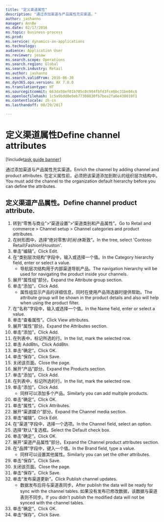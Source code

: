 ```yaml
--- 
title: "定义渠道属性"
description: "通过添加渠道与产品属性充实渠道。"
author: jashanno
manager: AnnBe
ms.date: 02/17/2016
ms.topic: business-process
ms.prod: 
ms.service: dynamics-ax-applications
ms.technology: 
audience: Application User
ms.reviewer: josaw
ms.search.scope: Operations
ms.search.region: Global
ms.search.industry: Retail
ms.author: jashanno
ms.search.validFrom: 2016-06-30
ms.dyn365.ops.version: AX 7.0.0
ms.translationtype: HT
ms.sourcegitcommit: 663da58ef01b705c0c984fbfd3fce8bc31be04c6
ms.openlocfilehash: 1c5a9bdd0e9eb77308030fb7bea2fa6e438019f1
ms.contentlocale: zh-cn
ms.lasthandoff: 08/29/2017

---
```

# <a name="define-channel-attributes"></a><span data-ttu-id="9ab14-103">定义渠道属性</span><span class="sxs-lookup"><span data-stu-id="9ab14-103">Define channel attributes</span></span>

[!include[task guide banner](../includes/task-guide-banner.md)]

<span data-ttu-id="9ab14-104">通过添加渠道与产品属性充实渠道。</span><span class="sxs-lookup"><span data-stu-id="9ab14-104">Enrich the channel by adding channel and product attributes.</span></span> <span data-ttu-id="9ab14-105">在定义属性前，必须把该渠道添加到默认的组织层次结构中。</span><span class="sxs-lookup"><span data-stu-id="9ab14-105">You must add the channel to the organization default hierarchy before you can define the attributes.</span></span>


## <a name="define-channel-product-attribute"></a><span data-ttu-id="9ab14-106">定义渠道产品属性。</span><span class="sxs-lookup"><span data-stu-id="9ab14-106">Define channel product attribute.</span></span>
1. <span data-ttu-id="9ab14-107">转到“零售与商业”>“渠道设置”>“渠道类别和产品属性”。</span><span class="sxs-lookup"><span data-stu-id="9ab14-107">Go to Retail and commerce > Channel setup > Channel categories and product attributes.</span></span>
2. <span data-ttu-id="9ab14-108">在树形图中，选择“绝对零售\时尚\休斯敦”。</span><span class="sxs-lookup"><span data-stu-id="9ab14-108">In the tree, select 'Contoso Retail\Fashion\Houston'.</span></span>
3. <span data-ttu-id="9ab14-109">单击“编辑”。</span><span class="sxs-lookup"><span data-stu-id="9ab14-109">Click Edit.</span></span>
4. <span data-ttu-id="9ab14-110">在“类别层次结构”字段中，输入或选择一个值。</span><span class="sxs-lookup"><span data-stu-id="9ab14-110">In the Category hierarchy field, enter or select a value.</span></span>
    * <span data-ttu-id="9ab14-111">导航层次结构用于内部渠道导航产品。</span><span class="sxs-lookup"><span data-stu-id="9ab14-111">The navigation hierarchy will be used for navigating the product inside your channels.</span></span>  
5. <span data-ttu-id="9ab14-112">展开“属性组”部分。</span><span class="sxs-lookup"><span data-stu-id="9ab14-112">Expand the Attribute group section.</span></span>
6. <span data-ttu-id="9ab14-113">单击“添加”。</span><span class="sxs-lookup"><span data-stu-id="9ab14-113">Click Add.</span></span>
    * <span data-ttu-id="9ab14-114">属性组显示产品的详细信息，同时在使用产品筛选器时提供帮助。</span><span class="sxs-lookup"><span data-stu-id="9ab14-114">The attribute group will be shown in the product details and also will help when using the product filter.</span></span>  
7. <span data-ttu-id="9ab14-115">在“名称”字段中，输入或选择一个值。</span><span class="sxs-lookup"><span data-stu-id="9ab14-115">In the Name field, enter or select a value.</span></span>
8. <span data-ttu-id="9ab14-116">单击“查看属性”。</span><span class="sxs-lookup"><span data-stu-id="9ab14-116">Click View attributes.</span></span>
9. <span data-ttu-id="9ab14-117">展开“属性”部分。</span><span class="sxs-lookup"><span data-stu-id="9ab14-117">Expand the Attributes section.</span></span>
10. <span data-ttu-id="9ab14-118">单击“添加”。</span><span class="sxs-lookup"><span data-stu-id="9ab14-118">Click Add.</span></span>
11. <span data-ttu-id="9ab14-119">在列表中，标记所选的行。</span><span class="sxs-lookup"><span data-stu-id="9ab14-119">In the list, mark the selected row.</span></span>
12. <span data-ttu-id="9ab14-120">单击 AddBtn。</span><span class="sxs-lookup"><span data-stu-id="9ab14-120">Click AddBtn.</span></span>
13. <span data-ttu-id="9ab14-121">单击“确定”。</span><span class="sxs-lookup"><span data-stu-id="9ab14-121">Click OK.</span></span>
14. <span data-ttu-id="9ab14-122">单击“保存”。</span><span class="sxs-lookup"><span data-stu-id="9ab14-122">Click Save.</span></span>
15. <span data-ttu-id="9ab14-123">关闭该页面。</span><span class="sxs-lookup"><span data-stu-id="9ab14-123">Close the page.</span></span>
16. <span data-ttu-id="9ab14-124">展开“产品”部分。</span><span class="sxs-lookup"><span data-stu-id="9ab14-124">Expand the Products section.</span></span>
17. <span data-ttu-id="9ab14-125">单击“添加”。</span><span class="sxs-lookup"><span data-stu-id="9ab14-125">Click Add.</span></span>
18. <span data-ttu-id="9ab14-126">在列表中，标记所选的行。</span><span class="sxs-lookup"><span data-stu-id="9ab14-126">In the list, mark the selected row.</span></span>
19. <span data-ttu-id="9ab14-127">单击“添加”。</span><span class="sxs-lookup"><span data-stu-id="9ab14-127">Click Add.</span></span>
    * <span data-ttu-id="9ab14-128">同样可以添加多个产品。</span><span class="sxs-lookup"><span data-stu-id="9ab14-128">Similarly you can add multiple products.</span></span>  
20. <span data-ttu-id="9ab14-129">单击“确定”。</span><span class="sxs-lookup"><span data-stu-id="9ab14-129">Click OK.</span></span>
21. <span data-ttu-id="9ab14-130">单击“属性”。</span><span class="sxs-lookup"><span data-stu-id="9ab14-130">Click Attributes.</span></span>
22. <span data-ttu-id="9ab14-131">展开“渠道媒介”部分。</span><span class="sxs-lookup"><span data-stu-id="9ab14-131">Expand the Channel media section.</span></span>
23. <span data-ttu-id="9ab14-132">单击“编辑”。</span><span class="sxs-lookup"><span data-stu-id="9ab14-132">Click Edit.</span></span>
24. <span data-ttu-id="9ab14-133">在“渠道”字段中，选择一个选项。</span><span class="sxs-lookup"><span data-stu-id="9ab14-133">In the Channel field, select an option.</span></span>
25. <span data-ttu-id="9ab14-134">选择“默认”复选框。</span><span class="sxs-lookup"><span data-stu-id="9ab14-134">Select the Default check box.</span></span>
26. <span data-ttu-id="9ab14-135">单击“确定”。</span><span class="sxs-lookup"><span data-stu-id="9ab14-135">Click OK.</span></span>
27. <span data-ttu-id="9ab14-136">展开“渠道产品属性”部分。</span><span class="sxs-lookup"><span data-stu-id="9ab14-136">Expand the Channel product attributes section.</span></span>
28. <span data-ttu-id="9ab14-137">在“品牌”字段中，键入一个值。</span><span class="sxs-lookup"><span data-stu-id="9ab14-137">In the Brand field, type a value.</span></span>
    * <span data-ttu-id="9ab14-138">同样可以设置其他属性。</span><span class="sxs-lookup"><span data-stu-id="9ab14-138">Similarly you can set the other attributes.</span></span>  
29. <span data-ttu-id="9ab14-139">单击“保存”。</span><span class="sxs-lookup"><span data-stu-id="9ab14-139">Click Save.</span></span>
30. <span data-ttu-id="9ab14-140">关闭该页面。</span><span class="sxs-lookup"><span data-stu-id="9ab14-140">Close the page.</span></span>
31. <span data-ttu-id="9ab14-141">单击“保存”。</span><span class="sxs-lookup"><span data-stu-id="9ab14-141">Click Save.</span></span>
32. <span data-ttu-id="9ab14-142">单击“发布渠道更新”。</span><span class="sxs-lookup"><span data-stu-id="9ab14-142">Click Publish channel updates.</span></span>
    * <span data-ttu-id="9ab14-143">数据发布后将与渠道表同步。</span><span class="sxs-lookup"><span data-stu-id="9ab14-143">After publish the data will be ready for sync with the channel tables.</span></span> <span data-ttu-id="9ab14-144">如果没有发布已修改数据，该数据与渠道表则不同步。</span><span class="sxs-lookup"><span data-stu-id="9ab14-144">If you didn't publish the modified data will not be synced with the channel tables.</span></span>  
33. <span data-ttu-id="9ab14-145">单击“确定”。</span><span class="sxs-lookup"><span data-stu-id="9ab14-145">Click OK.</span></span>
34. <span data-ttu-id="9ab14-146">单击“保存”。</span><span class="sxs-lookup"><span data-stu-id="9ab14-146">Click Save.</span></span>


